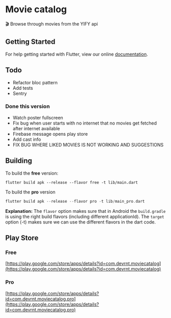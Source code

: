# Movie catalog

🎬 Browse through movies from the YIFY api

## Getting Started

For help getting started with Flutter, view our online
[documentation](https://flutter.dev/).

## Todo
* Refactor bloc pattern
* Add tests
* Sentry

### Done this version
* Watch poster fullscreen
* Fix bug when user starts with no internet that no movies get fetched after internet available
* Firebase message opens play store
* Add cast info
* FIX BUG WHERE LIKED MOVIES IS NOT WORKING AND SUGGESTIONS

## Building
To build the **free** version: 
```
flutter build apk --release --flavor free -t lib/main.dart
```

To build the **pro** version
```dart
flutter build apk --release --flavor pro -t lib/main_pro.dart
```

**Explanation:** The `flavor` option makes sure that in Android the `build.gradle` is using the right build flavors (including different applicationId).
The `target` option (-t) makes sure we can use the different flavors in the dart code.

## Play Store
### Free
[https://play.google.com/store/apps/details?id=com.devrnt.moviecatalog](https://play.google.com/store/apps/details?id=com.devrnt.moviecatalog)
### Pro
[https://play.google.com/store/apps/details?id=com.devrnt.moviecatalog.pro](https://play.google.com/store/apps/details?id=com.devrnt.moviecatalog.pro)
